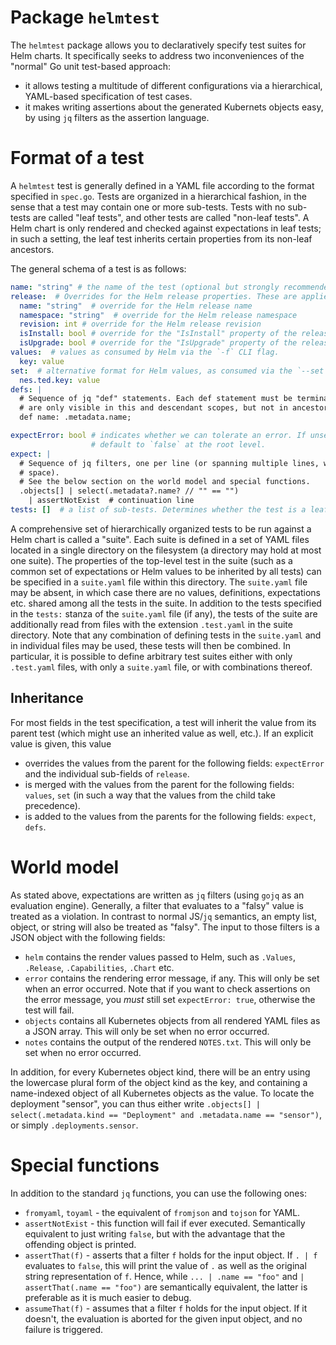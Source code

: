 Package `helmtest`
======

The `helmtest` package allows you to declaratively specify test suites for Helm charts. It specifically
seeks to address two inconveniences of the "normal" Go unit test-based approach:
- it allows testing a multitude of different configurations via a hierarchical, YAML-based specification
  of test cases.
- it makes writing assertions about the generated Kubernets objects easy, by using `jq` filters as the
  assertion language.
  
Format of a test
=========
A `helmtest` test is generally defined in a YAML file according to the format specified in `spec.go`.
Tests are organized in a hierarchical fashion, in the sense that a test may contain one or more
sub-tests. Tests with no sub-tests are called "leaf tests", and other tests are called "non-leaf tests".
A Helm chart is only rendered and checked against expectations in leaf tests; in such a setting,
the leaf test inherits certain properties from its non-leaf ancestors.

The general schema of a test is as follows:
```yaml
name: "string" # the name of the test (optional but strongly recommended). Auto-generated if left empty.
release:  # Overrides for the Helm release properties. These are applied in root-to-leaf order.
  name: "string"  # override for the Helm release name
  namespace: "string"  # override for the Helm release namespace
  revision: int # override for the Helm release revision
  isInstall: bool # override for the "IsInstall" property of the release options
  isUpgrade: bool # override for the "IsUpgrade" property of the release options
values:  # values as consumed by Helm via the `-f` CLI flag.
  key: value
set:  # alternative format for Helm values, as consumed via the `--set` CLI flag.
  nes.ted.key: value
defs: |
  # Sequence of jq "def" statements. Each def statement must be terminated with a semicolon (;). Defined functions
  # are only visible in this and descendant scopes, but not in ancestor scopes.
  def name: .metadata.name;

expectError: bool # indicates whether we can tolerate an error. If unset, inherit from the parent test, or
                  # default to `false` at the root level.
expect: |
  # Sequence of jq filters, one per line (or spanning multiple lines, where each continuation line must begin with a
  # space).
  # See the below section on the world model and special functions.
  .objects[] | select(.metadata?.name? // "" == "")
    | assertNotExist  # continuation line
tests: []  # a list of sub-tests. Determines whether the test is a leaf test or non-leaf test.
```

A comprehensive set of hierarchically organized tests to be run against a Helm chart is called a "suite". Each suite
is defined in a set of YAML files located in a single directory on the filesystem (a directory may hold at most one
suite). The properties of the top-level test in the suite (such as a common set of expectations or Helm values to be
inherited by all tests) can be specified in a `suite.yaml` file within this directory. The `suite.yaml` file may be
absent, in which case there are no values, definitions, expectations etc. shared among all the tests in the suite. In
addition to the tests specified in the `tests:` stanza of the `suite.yaml` file (if any), the tests of the suite are
additionally read from files with the extension `.test.yaml` in the suite directory. Note that any combination of
defining tests in the `suite.yaml` and in individual files may be used, these tests will then be combined. In
particular, it is possible to define arbitrary test suites either with only `.test.yaml` files, with only a `suite.yaml`
file, or with combinations thereof.

Inheritance
----------------
For most fields in the test specification, a test will inherit the value from its parent test (which might use an
inherited value as well, etc.). If an explicit value is given, this value
- overrides the values from the parent for the following fields: `expectError` and the individual sub-fields of
  `release`.
- is merged with the values from the parent for the following fields: `values`, `set` (in such a way that the values
  from the child take precedence).
- is added to the values from the parents for the following fields: `expect`, `defs`.

World model
============

As stated above, expectations are written as `jq` filters (using `gojq` as an evaluation engine). Generally, a filter
that evaluates to a "falsy" value is treated as a violation. In contrast to normal JS/`jq` semantics, an empty list,
object, or string will also be treated as "falsy". The input to those filters is a JSON object with the following
fields:
- `helm` contains the render values passed to Helm, such as `.Values`, `.Release`, `.Capabilities`, `.Chart` etc.
- `error` contains the rendering error message, if any. This will only be set when an error occurred. Note that if you
  want to check assertions on the error message, you _must_ still set `expectError: true`, otherwise the test will fail.
- `objects` contains all Kubernetes objects from all rendered YAML files as a JSON array. This will only be set when
  no error occurred.
- `notes` contains the output of the rendered `NOTES.txt`. This will only be set when no error occurred.

In addition, for every Kubernetes object kind, there will be an entry using the lowercase plural form of the object
kind as the key, and containing a name-indexed object of all Kubernetes objects as the value. To locate the deployment
"sensor", you can thus either write
`.objects[] | select(.metadata.kind == "Deployment" and .metadata.name == "sensor")`, or simply `.deployments.sensor`.

Special functions
===============

In addition to the standard `jq` functions, you can use the following ones:
- `fromyaml`, `toyaml` - the equivalent of `fromjson` and `tojson` for YAML.
- `assertNotExist` - this function will fail if ever executed. Semantically equivalent to just writing `false`, but
  with the advantage that the offending object is printed.
- `assertThat(f)` - asserts that a filter `f` holds for the input object. If `. | f` evaluates to `false`, this will
  print the value of `.` as well as the original string representation of `f`. Hence, while `... | .name == "foo"` and
  `| assertThat(.name == "foo")` are semantically equivalent, the latter is preferable as it is much easier to debug.
- `assumeThat(f)` - assumes that a filter `f` holds for the input object. If it doesn't, the evaluation is aborted for
  the given input object, and no failure is triggered.
